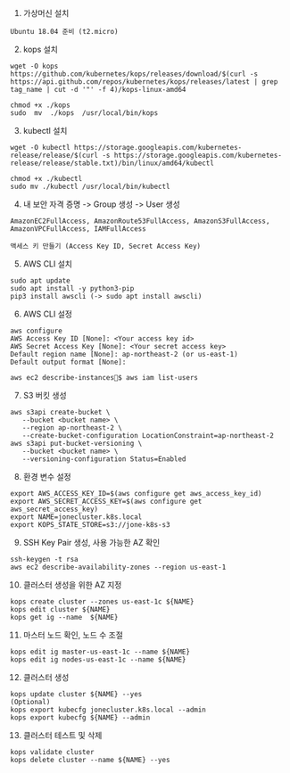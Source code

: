 1. 가상머신 설치
```
Ubuntu 18.04 준비 (t2.micro)
```

2. kops 설치
```
wget -O kops https://github.com/kubernetes/kops/releases/download/$(curl -s https://api.github.com/repos/kubernetes/kops/releases/latest | grep tag_name | cut -d '"' -f 4)/kops-linux-amd64
```
```
chmod +x ./kops
sudo  mv  ./kops  /usr/local/bin/kops
```

3. kubectl 설치
```
wget -O kubectl https://storage.googleapis.com/kubernetes-release/release/$(curl -s https://storage.googleapis.com/kubernetes-release/release/stable.txt)/bin/linux/amd64/kubectl
```
```
chmod +x ./kubectl
sudo mv ./kubectl /usr/local/bin/kubectl
```

4. 내 보안 자격 증명 -> Group 생성 -> User 생성
```
AmazonEC2FullAccess, AmazonRoute53FullAccess, AmazonS3FullAccess, AmazonVPCFullAccess, IAMFullAccess
```
```
액세스 키 만들기 (Access Key ID, Secret Access Key)
```

5. AWS CLI 설치
```
sudo apt update
sudo apt install -y python3-pip
pip3 install awscli (-> sudo apt install awscli)
```
6. AWS CLI 설정
```
aws configure
AWS Access Key ID [None]: <Your access key id>
AWS Secret Access Key [None]: <Your secret access key>
Default region name [None]: ap-northeast-2 (or us-east-1)
Default output format [None]:
```
```
aws ec2 describe-instances$ aws iam list-users
```

7. S3 버킷 생성
```
aws s3api create-bucket \
   --bucket <bucket name> \
   --region ap-northeast-2 \
   --create-bucket-configuration LocationConstraint=ap-northeast-2
aws s3api put-bucket-versioning \
   --bucket <bucket name> \
   --versioning-configuration Status=Enabled
```

8. 환경 변수 설정
```
export AWS_ACCESS_KEY_ID=$(aws configure get aws_access_key_id)
export AWS_SECRET_ACCESS_KEY=$(aws configure get aws_secret_access_key)
export NAME=jonecluster.k8s.local
export KOPS_STATE_STORE=s3://jone-k8s-s3
```

9. SSH Key Pair 생성, 사용 가능한 AZ 확인
```
ssh-keygen -t rsa
aws ec2 describe-availability-zones --region us-east-1
```

10. 클러스터 생성을 위한 AZ 지정
```
kops create cluster --zones us-east-1c ${NAME}
kops edit cluster ${NAME}
kops get ig --name  ${NAME}
```

11. 마스터 노드 확인, 노드 수 조절
```
kops edit ig master-us-east-1c --name ${NAME}
kops edit ig nodes-us-east-1c --name ${NAME}
```

12. 클러스터 생성
```
kops update cluster ${NAME} --yes
(Optional)
kops export kubecfg jonecluster.k8s.local --admin
kops export kubecfg ${NAME} --admin
```

13. 클러스터 테스트 및 삭제
```
kops validate cluster 
kops delete cluster --name ${NAME} --yes
```
